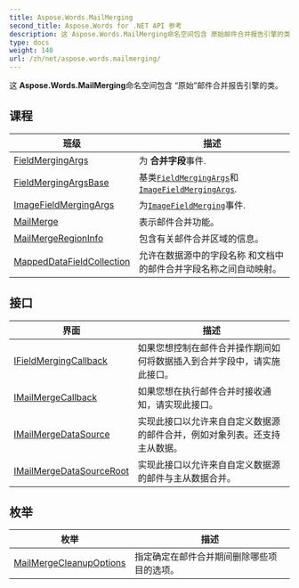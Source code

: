 ```yaml
---
title: Aspose.Words.MailMerging
second_title: Aspose.Words for .NET API 参考
description: 这 Aspose.Words.MailMerging命名空间包含 原始邮件合并报告引擎的类
type: docs
weight: 140
url: /zh/net/aspose.words.mailmerging/
---
```

这 **Aspose.Words.MailMerging**命名空间包含 “原始”邮件合并报告引擎的类。

## 课程

| 班级 | 描述 |
| --- | --- |
| [FieldMergingArgs](./fieldmergingargs/) | 为 **合并字段**事件. |
| [FieldMergingArgsBase](./fieldmergingargsbase/) | 基类[`FieldMergingArgs`](../aspose.words.mailmerging/fieldmergingargs/)和[`ImageFieldMergingArgs`](../aspose.words.mailmerging/imagefieldmergingargs/). |
| [ImageFieldMergingArgs](./imagefieldmergingargs/) | 为[`ImageFieldMerging`](../aspose.words.mailmerging/ifieldmergingcallback/imagefieldmerging/)事件. |
| [MailMerge](./mailmerge/) | 表示邮件合并功能。 |
| [MailMergeRegionInfo](./mailmergeregioninfo/) | 包含有关邮件合并区域的信息。 |
| [MappedDataFieldCollection](./mappeddatafieldcollection/) | 允许在数据源中的字段名称 和文档中的邮件合并字段名称之间自动映射。 |
## 接口

| 界面 | 描述 |
| --- | --- |
| [IFieldMergingCallback](./ifieldmergingcallback/) | 如果您想控制在邮件合并操作期间如何将数据插入到合并字段中，请实施此接口。 |
| [IMailMergeCallback](./imailmergecallback/) | 如果您想在执行邮件合并时接收通知，请实现此接口。 |
| [IMailMergeDataSource](./imailmergedatasource/) | 实现此接口以允许来自自定义数据源的邮件合并，例如对象列表。还支持主从数据。 |
| [IMailMergeDataSourceRoot](./imailmergedatasourceroot/) | 实现此接口以允许来自自定义数据源的邮件与主从数据合并。 |
## 枚举

| 枚举 | 描述 |
| --- | --- |
| [MailMergeCleanupOptions](./mailmergecleanupoptions/) | 指定确定在邮件合并期间删除哪些项目的选项。 |


